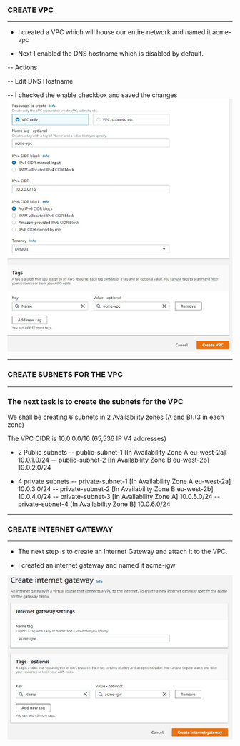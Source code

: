 ### CREATE VPC
---
- I created a VPC which will house our entire network and named it acme-vpc

- Next I enabled the DNS hostname which is disabled by default.

-- Actions

-- Edit DNS Hostname

-- I checked the enable checkbox and saved the changes  
![Acme VPC](./images/acme-vpc.JPG)  



---
### CREATE SUBNETS FOR THE VPC
---

### The next task is to create the subnets for the VPC

We shall be creating 6 subnets in 2 Availability zones (A and B).(3 in each zone)

The VPC CIDR is 10.0.0.0/16 (65,536 IP V4 addresses)

- 2 Public subnets 
-- public-subnet-1        [In Availability Zone A eu-west-2a]   10.0.1.0/24
-- public-subnet-2        [In Availability Zone B eu-west-2b]   10.0.2.0/24

- 4 private subnets
-- private-subnet-1       [In Availability Zone A eu-west-2a]   10.0.3.0/24 
-- private-subnet-2       [In Availability Zone B eu-west-2b]   10.0.4.0/24
-- private-subnet-3       [In Availability Zone A]   10.0.5.0/24
-- private-subnet-4       [In Availability Zone B]   10.0.6.0/24





---
### CREATE INTERNET GATEWAY
---
- The next step is to create an Internet Gateway and attach it to the VPC.

- I created an internet gateway and named it acme-igw


![Internet Gateway](./images/igw.JPG)
